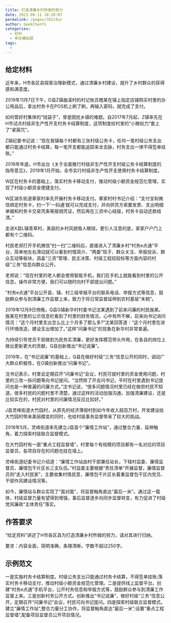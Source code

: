 ```yaml
---
title: 打造清廉乡村所做的努力
date: 2021-06-11 18:20:07
permalink: /pages/762c8a/
author: GeekChenYi
categories:
  - 社科
  - 申论模拟题
tags:
  - 
---
```

## 给定材料

近年来，H市各区县探索治理新模式，通过清廉乡村建设，提升了乡村群众的获得感和满意度。

2019年11月7日下午，D县Z镇曲溪村的村记账员稽某在镇上指定店铺购买村里的办公用品后，拿出村务卡在POS机上刷了刷，再输入密码，就完成了支付。

如何管好村集体的“钱袋子”，曾是困扰乡镇的难题。自2017年7月起，Z镇率先在H市试点村级非生产性开支村务卡结算制度，这项制度给村里的“小微权力”套上了“紧箍咒”。

Z镇纪委书记说：“现在我镇每个村都有三张村级公务卡，任何一笔村级公务支出都只能通过村务卡结算，每一笔开支都能追踪来龙去脉，村务支出一律不得签单挂账。”

2018年年底，H市出台《关于全面推行村级非生产性开支村级公务卡结算制度的指导意见》，2019年1月开始，全市实行村级非生产性开支使用村务卡结算制度。

W区在村务卡的基础上，落实村务卡移动支付，推动村级小额资金规范化管理，实现了村级小额资金便捷支付。

W区湖东街道章家村率先开展村务卡移动支付。章家村村书记介绍：“支付宝和微信绑定村务卡，扫一下‘一码通’就可以完成支付，并向供货方索要发票、支出明细单据和村务卡交易凭条等报销凭证，然后再在三资中心结报，村务卡自动还款结清。”

走进X县L镇青草村，美丽的乡村风貌吸人眼球。更引人注意的是，家家户户门上都有个二维码。

村民老郑打开手机微信“扫一扫”二维码后，直接进入了清廉乡村“村务e点通”平台，简单地左右滑动就可以看到村情简介、“两委”班子、群众关注、举报投诉、群众互动等板块，涵盖“三资”管理、民主决策、村级工程招投标等方面内容的村级“三务”信息向群众公开。

老郑说：“现在村里的老人都会使用智能手机，我们在手机上就能看到村里的公开信息，操作非常方便，我们可以随时向村干部提出问题。”

“村务e点通”平台公开县、镇、村三级举报平台的联系电话、举报方式等信息，鼓励群众参与到清廉工作监督上来，致力于将日常监督延伸到农村基层“末梢”。

2019年12月9日傍晚，Q县G镇新华村村委书记沈某遇到了前来问廉的村民施某。施某在村里的公示信息栏看到了村里的财务情况，心中有所不解，前来向书记询问情况：“这个月村里支出怎么比上个月多了那么多?”沈某回答道：“这个月村里在进行环境改造，建设支出增加了。”这样“问廉书记”的现象在新华村非常普遍。

为持续引导党员干部做到为民务实清廉，更好发挥模范带头作用，在各自的岗位上做出更新更大的贡献，Q县创新推出“书记说廉”。

2019年，在“书记说廉”的基础上，Q县在做好村级“三务”信息公开的同时，调动广大群众积极性，在G镇创新推出“问廉书记”。

沈书记表示，村里会定期召开“问廉书记”会议，村民可就村里的资金使用问题，村里的三改一拆问题等向书记提问。“当然除了开会问书记，平时在村里遇到书记提问也是一种普遍的问廉方式。”沈书记说，“很多问题情况村里已经在做但村民不知道，很多村民的问题村里不清楚，通过这样的活动加强沟通，加强清廉建设，还是比较实在的，村民对村里的问廉情况反应比较好。”

J县灵峰街道大竹园村，从原先的经济薄弱村到如今年收入超百万村，开发建设给大竹园村带来美丽蝶变的同时，也给村级事务监督带来了较大的挑战。

2018年5月，灵峰街道率先建立J县首个“廉情工作站”，通过整合力量、延伸触角，着力探索村级联合监督模式。

在大竹园村有一面“重点工程监督墙”，村里每个有规模的项目都有一名对应的项目监督员，各项目存在的问题也挂在墙上。

灵峰街道纪委书记介绍道：“廉情工作站由村干部兼任站长，下辖村监委、廉情监督员、廉情包干片区长三支队伍。”村监委主要根据“责任清单”开展监督，廉情监督员则“走入村民家”，主要收集村情民意，廉情包干片区长着重监督包干区内党员、干部作风建设情况等。

如今，廉情站与群众实现了“面对面”，将监督触角直达“最后一米”。通过这一载体，村级监督力量有望得到增强，事后监督逐步向同步监督转变，有力促进了村级党风廉政“主体责任”落实。

## 作答要求

“给定资料”讲述了H市各区县为打造清廉乡村所做的努力，请对其进行归纳。

要求：内容全面，简明准确，条理清晰，字数不超过250字。

## 示例范文

一是实施村务卡结算制度。村级公务支出只能通过村务卡结算，不得签单挂账;落实村务卡移动支付，推动村级小额资金规范化管理。二是提供线上监督平台。创建“村务e点通”手机平台，公开村务信息和举报方式等，鼓励群众参与到清廉工作监督上来。三是创新村务公开方式。创新推出“书记说廉”，做好村级“三务”信息公开，定期召开“问廉书记”会议，村民可向书记提问。四是探索村级联合监督模式。建立“廉情工作站”,整合力量分工协作，将监督触角直达“最后一米”;设置“重点工程监督墙”,配备项目监督员公开项目情况。